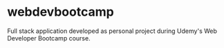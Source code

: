 # webdevbootcamp
Full stack application developed as personal project during Udemy's Web Developer Bootcamp course.
